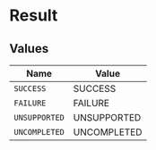 # Result


## Values

| Name          | Value         |
| ------------- | ------------- |
| `SUCCESS`     | SUCCESS       |
| `FAILURE`     | FAILURE       |
| `UNSUPPORTED` | UNSUPPORTED   |
| `UNCOMPLETED` | UNCOMPLETED   |